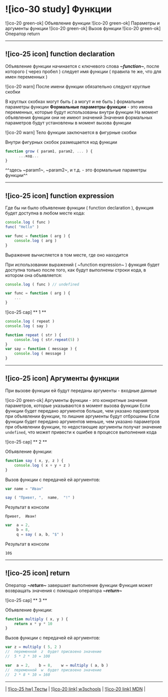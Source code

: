 # ![ico-30 study] Функции

![ico-20 green-ok] Объявление функции
![ico-20 green-ok] Параметры и аргументы функции
![ico-20 green-ok] Вызов функции
![ico-20 green-ok] Оператор return

_____________________________________________________________________

## ![ico-25 icon] function declaration

Объявление функции начинается с ключевого слова  **_~function~_**, после которого ( через пробел ) следует имя функции ( правила те же, что для имен переменных )

![ico-20 warn] После имени функции обязательно следуют круглые скобки

В круглых скобках могут быть ( а могут и не быть ) формальные параметры функции
**Формальные параметры функции** - это имена переменных, которые будут использованы внутри функции
На момент объявления функции они не имеют значений
Значения формальных параметров будут установлены в момент вызова функции

![ico-20 warn] Тело функции заключается в фигурные скобки

Внутри фигурных скобок размещается код функции

~~~javascript
function grow ( param1, param2, ... ) {
      ...код...
}
~~~

^^здесь ~param1~, ~param2~, и т.д. - это формальные параметры функции^^

__________________________________________________________________

## ![ico-25 icon] function expression

Где бы ни было объявление функции ( function declaration ), функция будет доступна в любом месте кода:

~~~js
console.log ( func )
func( "Hello" )

var func = function ( arg ) {
    console.log ( arg )
}
~~~

Выражение вычисляется в том месте, где оно находится

При использовании выражений ( ~function expression~ ) функция будет доступна только после того, как будут выполнены строки кода, в котором она объявляется:

~~~js
console.log ( func ) // undefined

var func = function ( arg ) {
    ...
}
~~~

![ico-25 cap] ** 1 **

~~~js
console.log ( repeat )
console.log ( say )

function repeat ( str ) {
    console.log ( str.repeat(5) )
}
var say = function ( message ) {
    console.log ( message )
}
~~~
____________________________________________________________________

## ![ico-25 icon] Аргументы функции

При вызове функции ей будут переданы аргументы - входные данные

![ico-20 green-ok] Аргументы функции - это конкретные значения параметров, которые указываются в момент вызова функции
Если функции будет передано аргументов больше, чем указано параметров при объявлении функции, то лишние аргументы будут отброшены
Если функции будет передано аргументов меньше, чем указано параметров при объявлении функции, то недостающие аргументы получат значение `undefined`, что может привести к ошибке в процессе выполнения кода

![ico-25 cap] ** 2 **

Объявление функции:

~~~javascript
function say ( x, y, z ) {
    console.log ( x + y + z )
}
~~~

Вызов функции с передачей ей аргументов:

~~~javascript
var name = "Иван"

say ( "Привет, ",  name,  "!" )
~~~

Результат в консоли

~~~console
Привет,  Иван!
~~~

~~~javascript
var  a = 2,
     b = 8,
     q = say ( a, b, "$" )
~~~

Результат в консоли

~~~console
10$
~~~

_____________________________________________________

## ![ico-25 icon] return

Оператор **_~return~_** завершает выполнение функции
Функция может возвращать значения с помощью оператора  **_~return~_**

![ico-25 cap] ** 3 **

Объявление функции:

~~~javascript
function multiply ( x, y ) {
    return x * y * 10
}
~~~

Вызов функции с передачей ей аргументов:

~~~javascript
var z = multiply ( 5, 2 )
//  переменной  z  будет присвоено значение  
//  5 * 2 * 10 = 100

var  a = 2,    b = 8,    w = multiply ( a, b )
//  переменной  w  будет присвоено значение
//  2 * 8 * 10 = 160
~~~

____________________________________________________________________

| [![ico-25 hw] Тесты](https://garevna.github.io/js-quiz/#function) | [![ico-20 link] w3schools](https://www.w3schools.com/js/js_function_definition.asp) | [![ico-20 link] MDN](https://developer.mozilla.org/en-US/docs/Web/JavaScript/Reference/Statements/function) |
